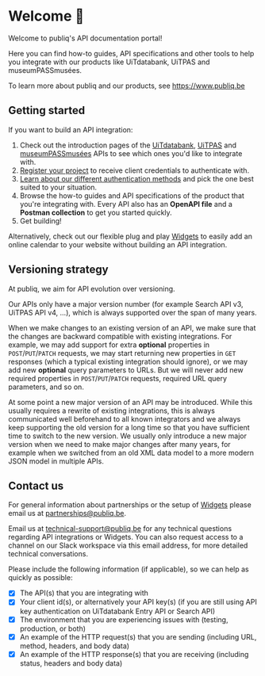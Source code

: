 <!--
  This document contains the Markdown for the landing page on https://docs.publiq.be
  Note that this page is not deployed, but instead must be configured via https://docs.publiq.be/admin/settings ("Landing Page")
  A copy is stored here in git for safekeeping and version control.
-->

# Welcome 👋

Welcome to publiq's API documentation portal!

Here you can find how-to guides, API specifications and other tools to help you integrate with our products like UiTdatabank, UiTPAS and museumPASSmusées.

To learn more about publiq and our products, see <https://www.publiq.be>

## Getting started

If you want to build an API integration:

1. Check out the introduction pages of the [UiTdatabank](https://docs.publiq.be/docs/uitdatabank/introduction), [UiTPAS](https://docs.publiq.be/docs/uitpas/introduction) and [museumPASSmusées](https://docs.publiq.be/docs/museumpassmusees/introduction) APIs to see which ones you'd like to integrate with.
2. [Register your project](https://docs.publiq.be/docs/authentication/requesting-credentials) to receive client credentials to authenticate with.
3. [Learn about our different authentication methods](https://docs.publiq.be/docs/authentication/methods/overview) and pick the one best suited to your situation.
4. Browse the how-to guides and API specifications of the product that you're integrating with. Every API also has an **OpenAPI file** and a **Postman collection** to get you started quickly.
5. Get building!

Alternatively, check out our flexible plug and play [Widgets](https://docs.publiq.be/docs/widgets/inleiding) to easily add an online calendar to your website without building an API integration.

## Versioning strategy

At publiq, we aim for API evolution over versioning.

Our APIs only have a major version number (for example Search API v3, UiTPAS API v4, ...), which is always supported over the span of many years.

When we make changes to an existing version of an API, we make sure that the changes are backward compatible with existing integrations.
For example, we may add support for extra **optional** properties in `POST`/`PUT`/`PATCH` requests, we may start returning new properties in `GET` responses (which a typical existing integration should ignore), or we may add new **optional** query parameters to URLs.
But we will never add new required properties in `POST`/`PUT`/`PATCH` requests, required URL query parameters, and so on.

At some point a new major version of an API may be introduced. While this usually requires a rewrite of existing integrations, this is always communicated well beforehand to all known integrators and we always keep supporting the old version for a long time so that you have sufficient time to switch to the new version.
We usually only introduce a new major version when we need to make major changes after many years, for example when we switched from an old XML data model to a more modern JSON model in multiple APIs.

## Contact us

For general information about partnerships or the setup of [Widgets](https://docs.publiq.be/docs/widgets/inleiding) please email us at partnerships@publiq.be.

Email us at technical-support@publiq.be for any technical questions regarding API integrations or Widgets. You can also request access to a channel on our Slack workspace via this email address, for more detailed technical conversations.

Please include the following information (if applicable), so we can help as quickly as possible:

* [x] The API(s) that you are integrating with
* [x] Your client id(s), or alternatively your API key(s) (if you are still using API key authentication on UiTdatabank Entry API or Search API)
* [x] The environment that you are experiencing issues with (testing, production, or both)
* [x] An example of the HTTP request(s) that you are sending (including URL, method, headers, and body data)
* [x] An example of the HTTP response(s) that you are receiving (including status, headers and body data)
